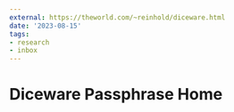 ```yaml
---
external: https://theworld.com/~reinhold/diceware.html
date: '2023-08-15'
tags:
- research
- inbox
---
```


# Diceware Passphrase Home
